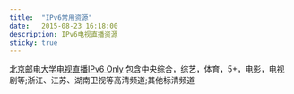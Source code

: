```yaml
---
title:  "IPv6常用资源"
date:   2015-08-23 16:18:00
description: IPv6电视直播资源
sticky: true
---
```

[北京邮电大学电视直播IPv6 Only](http://tv.byr.cn) 包含中央综合，综艺，体育，5+，电影，电视剧等;浙江、江苏、湖南卫视等高清频道;其他标清频道

